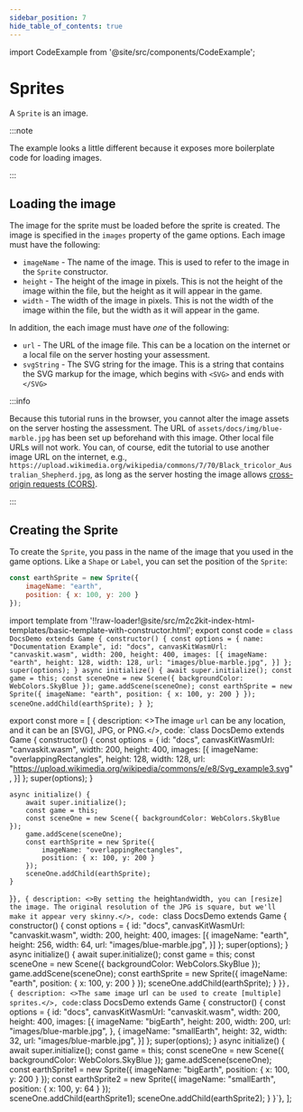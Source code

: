 ```yaml
---
sidebar_position: 7
hide_table_of_contents: true
---
```


import CodeExample from '@site/src/components/CodeExample';

# Sprites

A `Sprite` is an image.

:::note

The example looks a little different because it exposes more boilerplate code for loading images.

:::

## Loading the image

The image for the sprite must be loaded before the sprite is created. The image is specified in the `images` property of the game options. Each image must have the following:

- `imageName` - The name of the image. This is used to refer to the image in the `Sprite` constructor.
- `height` - The height of the image in pixels. This is not the height of the image within the file, but the height as it will appear in the game.
- `width` - The width of the image in pixels. This is not the width of the image within the file, but the width as it will appear in the game.

In addition, the each image must have *one* of the following:

- `url` - The URL of the image file. This can be a location on the internet or a local file on the server hosting your assessment.
- `svgString` - The SVG string for the image. This is a string that contains the SVG markup for the image, which begins with `<SVG>` and ends with `</SVG>`

:::info

Because this tutorial runs in the browser, you cannot alter the image assets on the server hosting the assessment. The URL of `assets/docs/img/blue-marble.jpg` has been set up beforehand with this image. Other local file URLs will not work. You can, of course, edit the tutorial to use another image URL on the internet, e.g., `https://upload.wikimedia.org/wikipedia/commons/7/70/Black_tricolor_Australian_Shepherd.jpg`, as long as the server hosting the image allows [cross-origin requests (CORS)](https://en.wikipedia.org/wiki/Cross-origin_resource_sharing).

:::

## Creating the Sprite

To create the `Sprite`, you pass in the name of the image that you used in the game options. Like a `Shape` or `Label`, you can set the position of the `Sprite`:

```js
const earthSprite = new Sprite({
    imageName: "earth",
    position: { x: 100, y: 200 }
});
```

import template from '!!raw-loader!@site/src/m2c2kit-index-html-templates/basic-template-with-constructor.html';
export const code = `class DocsDemo extends Game {
    constructor() {
        const options = {
            name: "Documentation Example",
            id: "docs",
            canvasKitWasmUrl: "canvaskit.wasm",
            width: 200, height: 400,
            images: [{
                imageName: "earth",
                height: 128,
                width: 128,
                url: "images/blue-marble.jpg",
            }]
        };
        super(options);
    }
    async initialize() {
        await super.initialize();
        const game = this;
        const sceneOne = new Scene({ backgroundColor: WebColors.SkyBlue });
        game.addScene(sceneOne);
        const earthSprite = new Sprite({
            imageName: "earth",
            position: { x: 100, y: 200 }
        });
        sceneOne.addChild(earthSprite);
    }
}`;

export const more = [
{ description: <>The image `url` can be any location, and it can be an [SVG], JPG, or PNG.</>,
code: `class DocsDemo extends Game {
    constructor() {
        const options = {
            id: "docs",
            canvasKitWasmUrl: "canvaskit.wasm",
            width: 200, height: 400,
            images: [{
                imageName: "overlappingRectangles",
                height: 128,
                width: 128,
                url: "https://upload.wikimedia.org/wikipedia/commons/e/e8/Svg_example3.svg",
            }]
        };
    super(options);
  }
  
    async initialize() {
        await super.initialize();
        const game = this;
        const sceneOne = new Scene({ backgroundColor: WebColors.SkyBlue });
        game.addScene(sceneOne);
        const earthSprite = new Sprite({
            imageName: "overlappingRectangles",
            position: { x: 100, y: 200 }
        });
        sceneOne.addChild(earthSprite);
    }
}`},
{ description: <>By setting the `height` and `width`, you can [resize] the image. The original resolution of the JPG is square, but we'll make it appear very skinny.</>,
code: `class DocsDemo extends Game {
    constructor() {
        const options = {
            id: "docs",
            canvasKitWasmUrl: "canvaskit.wasm",
            width: 200, height: 400,
            images: [{
                imageName: "earth",
                height: 256,
                width: 64,
                url: "images/blue-marble.jpg",
            }]
        };
        super(options);
    }
    async initialize() {
        await super.initialize();
        const game = this;
        const sceneOne = new Scene({ backgroundColor: WebColors.SkyBlue });
        game.addScene(sceneOne);
        const earthSprite = new Sprite({
            imageName: "earth",
            position: { x: 100, y: 200 }
        });
        sceneOne.addChild(earthSprite);
    }
}`},
{ description: <>The same image `url` can be used to create [multiple] sprites.</>,
code:`class DocsDemo extends Game {
    constructor() {
        const options = {
            id: "docs",
            canvasKitWasmUrl: "canvaskit.wasm",
            width: 200, height: 400,
            images: [{
                imageName: "bigEarth",
                height: 200,
                width: 200,
                url: "images/blue-marble.jpg",
            },
            {
                imageName: "smallEarth",
                height: 32,
                width: 32,
                url: "images/blue-marble.jpg",
            }]
        };
        super(options);
    }
    async initialize() {
        await super.initialize();
        const game = this;
        const sceneOne = new Scene({ backgroundColor: WebColors.SkyBlue });
        game.addScene(sceneOne);
        const earthSprite1 = new Sprite({
            imageName: "bigEarth",
            position: { x: 100, y: 200 }
        });
        const earthSprite2 = new Sprite({
            imageName: "smallEarth",
            position: { x: 100, y: 64 }
        });        
        sceneOne.addChild(earthSprite1);
        sceneOne.addChild(earthSprite2);
    }
}`},
];

<CodeExample code={code} more={more} template={template}/>

